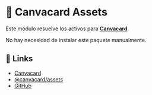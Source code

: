 # 📂 Canvacard Assets

Este módulo resuelve los activos para **[Canvacard](https://npmjs.com/package/canvacard)**.

No hay necesidad de instalar este paquete manualmente.

## 📎 Links

- [Canvacard](https://npmjs.com/package/canvacard)
- [@canvacard/assets](https://npmjs.com/package/@canvacard/assets)
- [GitHub](https://github.com/DevSnowflake/canvacard-assets)